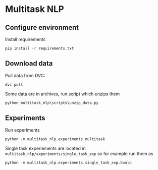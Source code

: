 # Multitask NLP


## Configure environment
Install requirements
```commandline
pip install -r requirements.txt
```

## Download data
Pull data from DVC:
```commandline
dvc pull
```

Some data are in archives, run script which unzips them
```commandline
python multitask_nlp\scripts\unzip_data.py
```

## Experiments
Run experiments
```
python -m multitask_nlp.experiments.multitask
```

Single task experiements are located in `multitask_nlp/experiments/single_task_exp` so for example run them as
```
python -m multitask_nlp.experiments.single_task_exp.boolq
```
